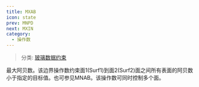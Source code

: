 ```yaml
---
title: MXAB
icon: state
prev: MNPD
next: MXIN
category:
  - 操作数
---
```


> 分类: [玻璃数据约束](/hb/operands/130/872/  "Zemax 操作数 玻璃数据约束")

最大阿贝数。该边界操作数约束面1(Surf1)到面2(Surf2)面之间所有表面的阿贝数小于指定的目标值。也可参见MNAB。该操作数可同时控制多个面。